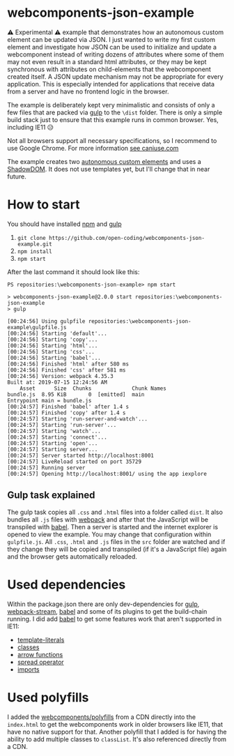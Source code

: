# webcomponents-json-example

⚠ Experimental ⚠ example that demonstrates how an autonomous custom element can be updated via JSON. I just wanted to write my first custom element and investigate how JSON can be used to initialize and update a webcomponent instead of writing dozens of attributes where some of them may not even result in a standard html attributes, or they may be kept synchronous with attributes on child-elements that the webcomponent created itself. A JSON update mechanism may not be appropriate for every application. This is especially intended for applications that receive data from a server and have no frontend logic in the browser.

The example is deliberately kept very minimalistic and consists of only a few files that are packed via [gulp](https://gulpjs.com/) to the `\dist` folder. There is only a simple build stack just to ensure that this example runs in common browser. Yes, including IE11 😥 

Not all browsers support all necessary specifications, so I recommend to use Google Chrome. For more information [see caniuse.com](https://caniuse.com/#search=webcomponents)

The example creates two [autonomous custom elements](https://html.spec.whatwg.org/multipage/custom-elements.html#custom-elements-autonomous-example) and uses a [ShadowDOM](https://dom.spec.whatwg.org/#shadow-trees). It does not use templates yet, but I'll change that in near future.

# How to start

You should have installed [npm](https://www.npmjs.com/) and [gulp](https://gulpjs.com/docs/en/getting-started/quick-start)

1. `git clone https://github.com/open-coding/webcomponents-json-example.git`
2. `npm install`
3. `npm start`

After the last command it should look like this:
```
PS repositories:\webcomponents-json-example> npm start

> webcomponents-json-example@2.0.0 start repositories:\webcomponents-json-example
> gulp

[00:24:56] Using gulpfile repositories:\webcomponents-json-example\gulpfile.js
[00:24:56] Starting 'default'...
[00:24:56] Starting 'copy'...
[00:24:56] Starting 'html'...
[00:24:56] Starting 'css'...
[00:24:56] Starting 'babel'...
[00:24:56] Finished 'html' after 580 ms
[00:24:56] Finished 'css' after 581 ms 
[00:24:56] Version: webpack 4.35.3
Built at: 2019-07-15 12:24:56 AM
    Asset      Size  Chunks             Chunk Names
bundle.js  8.95 KiB       0  [emitted]  main       
Entrypoint main = bundle.js
[00:24:57] Finished 'babel' after 1.4 s
[00:24:57] Finished 'copy' after 1.4 s
[00:24:57] Starting 'run-server-and-watch'...
[00:24:57] Starting 'run-server'...
[00:24:57] Starting 'watch'...
[00:24:57] Starting 'connect'...
[00:24:57] Starting 'open'...
[00:24:57] Starting server...
[00:24:57] Server started http://localhost:8001
[00:24:57] LiveReload started on port 35729
[00:24:57] Running server
[00:24:57] Opening http://localhost:8001/ using the app iexplore
```

## Gulp task explained

The gulp task copies all `.css` and `.html` files into a folder called `dist`. It also bundles all `.js` files with [webpack](https://webpack.js.org/) and after that the JavaScript will be transpiled with [babel](https://babeljs.io/). Then a server is started and the internet explorer is opened to view the example. You may change that configuration within `gulpfile.js`. All `.css`, `.html` and `.js` files in the `src` folder are watched and if they change they will be copied and transpiled (if it's a JavaScript file) again and the browser gets automatically reloaded. 

# Used dependencies

Within the package.json there are only dev-dependencies for [gulp](https://gulpjs.com/), [webpack-stream](https://github.com/shama/webpack-stream), [babel](https://babeljs.io/) and some of its plugins to get the build-chain running. I did add [babel](https://babel.js.io) to get some features work that aren't supported in IE11:

* [template-literals](https://developer.mozilla.org/en-US/docs/Web/JavaScript/Reference/Template_literals)
* [classes](https://developer.mozilla.org/en-US/docs/Web/JavaScript/Reference/Classes#Defining_classes)
* [arrow functions](https://developer.mozilla.org/en-US/docs/Web/JavaScript/Reference/Functions/Arrow_functions)
* [spread operator](https://developer.mozilla.org/en-US/docs/Web/JavaScript/Reference/Operators/Spread_syntax)
* [imports](https://developer.mozilla.org/en-US/docs/Web/JavaScript/Reference/Statements/import)

# Used polyfills

I added the [webcomponents/polyfills](https://github.com/webcomponents/polyfills/tree/master/packages/webcomponentsjs) from a CDN directly into the `index.html` to get the webcomponents work in older browsers like IE11, that have no native support for that. Another polyfill that I added is for having the ability to add multiple classes to `classList`. It's also referenced directly from a CDN.

